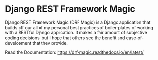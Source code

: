 # Django REST Framework Magic

Django REST Framework Magic (DRF Magic) is a Django application that builds off our all of my
personal best practices of boiler-plates of working with a RESTful Django application. It makes a
fair amount of subjective coding decisions, but I hope that others see the benefit and
ease-of-development that they provide.

Read the Documentation: <https://drf-magic.readthedocs.io/en/latest/>